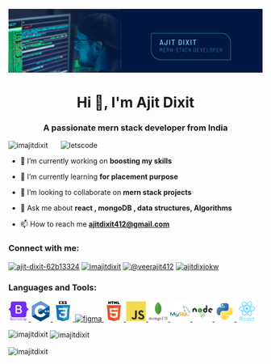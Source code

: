 ![logo](https://github.com/imajitdixit/imajitdixit/blob/main/Banner1.png)
<h1 align="center">Hi 👋, I'm Ajit Dixit</h1>
<h3 align="center">A passionate mern stack developer from India</h3>
<img align="right" width="400" alt="letscode" src="https://user-images.githubusercontent.com/55389276/140866485-8fb1c876-9a8f-4d6a-98dc-08c4981eaf70.gif">

<p align="left"> <img src="https://komarev.com/ghpvc/?username=imajitdixit&label=Profile%20views&color=0e75b6&style=flat" alt="imajitdixit" /> </p>

- 🔭 I’m currently working on **boosting my skills**

- 🌱 I’m currently learning **for placement purpose**

- 👯 I’m looking to collaborate on **mern stack projects**

- 💬 Ask me about **react , mongoDB , data structures, Algorithms**

- 📫 How to reach me **ajitdixit412@gmail.com**

<h3 align="left">Connect with me:</h3>
<p align="left">
<a href="https://linkedin.com/in/ajit-dixit-62b13324" target="blank"><img align="center" src="https://raw.githubusercontent.com/rahuldkjain/github-profile-readme-generator/master/src/images/icons/Social/linked-in-alt.svg" alt="ajit-dixit-62b13324" height="30" width="40" /></a>
<a href="https://instagram.com/imajitdixit" target="blank"><img align="center" src="https://raw.githubusercontent.com/rahuldkjain/github-profile-readme-generator/master/src/images/icons/Social/instagram.svg" alt="imajitdixit" height="30" width="40" /></a>
<a href="https://www.hackerrank.com/@veerajit412" target="blank"><img align="center" src="https://raw.githubusercontent.com/rahuldkjain/github-profile-readme-generator/master/src/images/icons/Social/hackerrank.svg" alt="@veerajit412" height="30" width="40" /></a>
<a href="https://auth.geeksforgeeks.org/user/ajitdixjokw" target="blank"><img align="center" src="https://raw.githubusercontent.com/rahuldkjain/github-profile-readme-generator/master/src/images/icons/Social/geeks-for-geeks.svg" alt="ajitdixjokw" height="30" width="40" /></a>
</p>

<h3 align="left">Languages and Tools:</h3>
<p align="left"> <a href="https://getbootstrap.com" target="_blank" rel="noreferrer"> <img src="https://raw.githubusercontent.com/devicons/devicon/master/icons/bootstrap/bootstrap-plain-wordmark.svg" alt="bootstrap" width="40" height="40"/> </a> <a href="https://www.w3schools.com/cpp/" target="_blank" rel="noreferrer"> <img src="https://raw.githubusercontent.com/devicons/devicon/master/icons/cplusplus/cplusplus-original.svg" alt="cplusplus" width="40" height="40"/> </a> <a href="https://www.w3schools.com/css/" target="_blank" rel="noreferrer"> <img src="https://raw.githubusercontent.com/devicons/devicon/master/icons/css3/css3-original-wordmark.svg" alt="css3" width="40" height="40"/> </a> <a href="https://www.figma.com/" target="_blank" rel="noreferrer"> <img src="https://www.vectorlogo.zone/logos/figma/figma-icon.svg" alt="figma" width="40" height="40"/> </a> <a href="https://www.w3.org/html/" target="_blank" rel="noreferrer"> <img src="https://raw.githubusercontent.com/devicons/devicon/master/icons/html5/html5-original-wordmark.svg" alt="html5" width="40" height="40"/> </a> <a href="https://developer.mozilla.org/en-US/docs/Web/JavaScript" target="_blank" rel="noreferrer"> <img src="https://raw.githubusercontent.com/devicons/devicon/master/icons/javascript/javascript-original.svg" alt="javascript" width="40" height="40"/> </a> <a href="https://www.mongodb.com/" target="_blank" rel="noreferrer"> <img src="https://raw.githubusercontent.com/devicons/devicon/master/icons/mongodb/mongodb-original-wordmark.svg" alt="mongodb" width="40" height="40"/> </a> <a href="https://www.mysql.com/" target="_blank" rel="noreferrer"> <img src="https://raw.githubusercontent.com/devicons/devicon/master/icons/mysql/mysql-original-wordmark.svg" alt="mysql" width="40" height="40"/> </a> <a href="https://nodejs.org" target="_blank" rel="noreferrer"> <img src="https://raw.githubusercontent.com/devicons/devicon/master/icons/nodejs/nodejs-original-wordmark.svg" alt="nodejs" width="40" height="40"/> </a> <a href="https://www.python.org" target="_blank" rel="noreferrer"> <img src="https://raw.githubusercontent.com/devicons/devicon/master/icons/python/python-original.svg" alt="python" width="40" height="40"/> </a> <a href="https://reactjs.org/" target="_blank" rel="noreferrer"> <img src="https://raw.githubusercontent.com/devicons/devicon/master/icons/react/react-original-wordmark.svg" alt="react" width="40" height="40"/> </a> </p>

<p><img align="left" src="https://github-readme-stats.vercel.app/api/top-langs?username=imajitdixit&show_icons=true&locale=en&layout=compact" alt="imajitdixit" /></p>

<p>&nbsp;<img align="center" src="https://github-readme-stats.vercel.app/api?username=imajitdixit&show_icons=true&locale=en" alt="imajitdixit" /></p>

<p><img align="center" src="https://github-readme-streak-stats.herokuapp.com/?user=imajitdixit&" alt="imajitdixit" /></p>

